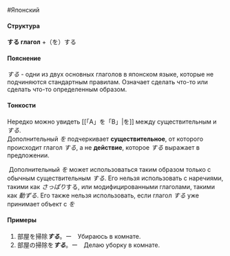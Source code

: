 #Японский 
#### Структура
**する глагол** +（を）する
#### Пояснение
*する* - одни из двух основных глаголов в японском языке, которые не подчиняются стандартным правилам. Означает сделать что-то или сделать что-то определенным образом.
#### Тонкости
Нередко можно увидеть [[「A」を「B」|を]] между существительным и *する*.   
Дополнительный *を* подчеркивает **существительное**, от которого происходит глагол *する*, а не **действие**, которое *する* выражает в предложении.

 Дополнительный *を* может использоваться таким образом только с обычным существительным *する*. Его нельзя использовать с наречиями, такими как *さっぱり*する, или модифицированными глаголами, такими как *動ずる*. Его также нельзя использовать, если глагол *する* уже принимает объект с *を*
#### Примеры
1. 部屋を掃除***する***。ー　Убираюсь в комнате.
2. 部屋の掃除を***する***。ー　Делаю уборку в комнате.